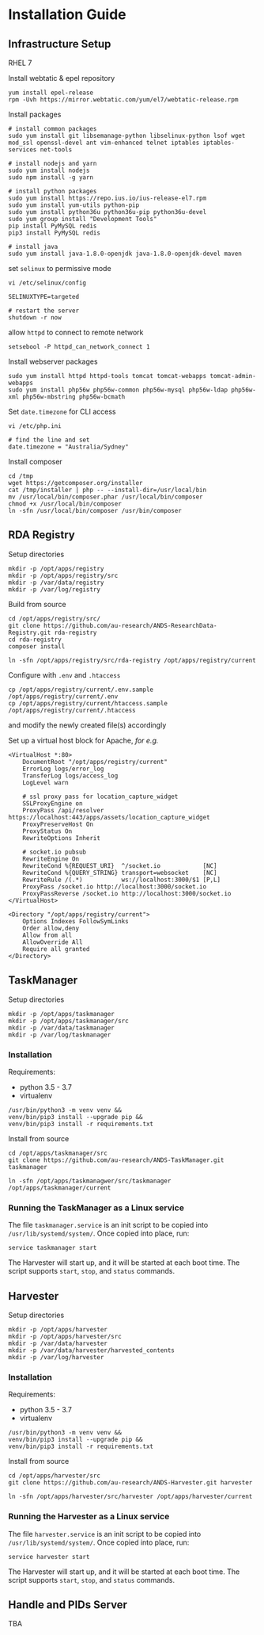 # Installation Guide

## Infrastructure Setup
RHEL 7

Install webtatic & epel repository
```shell
yum install epel-release
rpm -Uvh https://mirror.webtatic.com/yum/el7/webtatic-release.rpm
```

Install packages
```shell
# install common packages
sudo yum install git libsemanage-python libselinux-python lsof wget mod_ssl openssl-devel ant vim-enhanced telnet iptables iptables-services net-tools

# install nodejs and yarn
sudo yum install nodejs
sudo npm install -g yarn

# install python packages
sudo yum install https://repo.ius.io/ius-release-el7.rpm
sudo yum install yum-utils python-pip
sudo yum install python36u python36u-pip python36u-devel
sudo yum group install "Development Tools"
pip install PyMySQL redis
pip3 install PyMySQL redis

# install java
sudo yum install java-1.8.0-openjdk java-1.8.0-openjdk-devel maven
```

set `selinux` to permissive mode
```shell
vi /etc/selinux/config

SELINUXTYPE=targeted

# restart the server
shutdown -r now
```

allow `httpd` to connect to remote network
```shell
setsebool -P httpd_can_network_connect 1
```

Install webserver packages
```shell
sudo yum install httpd httpd-tools tomcat tomcat-webapps tomcat-admin-webapps
sudo yum install php56w php56w-common php56w-mysql php56w-ldap php56w-xml php56w-mbstring php56w-bcmath
```

Set `date.timezone` for CLI access
```shell
vi /etc/php.ini

# find the line and set
date.timezone = "Australia/Sydney"
```

Install composer
```shell
cd /tmp
wget https://getcomposer.org/installer
cat /tmp/installer | php -- --install-dir=/usr/local/bin
mv /usr/local/bin/composer.phar /usr/local/bin/composer
chmod +x /usr/local/bin/composer
ln -sfn /usr/local/bin/composer /usr/bin/composer
```

## RDA Registry
Setup directories
```shell
mkdir -p /opt/apps/registry
mkdir -p /opt/apps/registry/src
mkdir -p /var/data/registry
mkdir -p /var/log/registry
```

Build from source
```shell
cd /opt/apps/registry/src/
git clone https://github.com/au-research/ANDS-ResearchData-Registry.git rda-registry
cd rda-registry
composer install

ln -sfn /opt/apps/registry/src/rda-registry /opt/apps/registry/current 
```

Configure with `.env` and `.htaccess`
```shell
cp /opt/apps/registry/current/.env.sample /opt/apps/registry/current/.env
cp /opt/apps/registry/current/htaccess.sample /opt/apps/registry/current/.htaccess
```
and modify the newly created file(s) accordingly

Set up a virtual host block for Apache, _for e.g._
```shell
<VirtualHost *:80>
    DocumentRoot "/opt/apps/registry/current"
    ErrorLog logs/error_log
    TransferLog logs/access_log
    LogLevel warn
    
    # ssl proxy pass for location_capture_widget
    SSLProxyEngine on
    ProxyPass /api/resolver https://localhost:443/apps/assets/location_capture_widget
    ProxyPreserveHost On
    ProxyStatus On
    RewriteOptions Inherit

    # socket.io pubsub
    RewriteEngine On
    RewriteCond %{REQUEST_URI}  ^/socket.io            [NC]
    RewriteCond %{QUERY_STRING} transport=websocket    [NC]
    RewriteRule /(.*)           ws://localhost:3000/$1 [P,L]
    ProxyPass /socket.io http://localhost:3000/socket.io
    ProxyPassReverse /socket.io http://localhost:3000/socket.io
</VirtualHost>

<Directory "/opt/apps/registry/current">
    Options Indexes FollowSymLinks
    Order allow,deny
    Allow from all
    AllowOverride All
    Require all granted
</Directory>
```
## TaskManager
Setup directories
```shell
mkdir -p /opt/apps/taskmanager
mkdir -p /opt/apps/taskmanager/src
mkdir -p /var/data/taskmanager
mkdir -p /var/log/taskmanager
```

### Installation
Requirements:
* python 3.5 - 3.7
* virtualenv 
```
/usr/bin/python3 -m venv venv && 
venv/bin/pip3 install --upgrade pip && 
venv/bin/pip3 install -r requirements.txt
```
Install from source
```shell
cd /opt/apps/taskmanager/src
git clone https://github.com/au-research/ANDS-TaskManager.git taskmanager

ln -sfn /opt/apps/taskmanagwer/src/taskmanager /opt/apps/taskmanager/current 
```
### Running the TaskManager as a Linux service

The file `taskmanager.service` is an init script to be copied into
`/usr/lib/systemd/system/`. Once copied into place, run:
 
 ```
 service taskmanager start
 ```

The Harvester will start up, and it will be started at each boot time.
The script supports `start`, `stop`, and `status` commands.

## Harvester
Setup directories
```shell
mkdir -p /opt/apps/harvester
mkdir -p /opt/apps/harvester/src
mkdir -p /var/data/harvester
mkdir -p /var/data/harvester/harvested_contents
mkdir -p /var/log/harvester
```
### Installation
Requirements:
* python 3.5 - 3.7
* virtualenv 

```
/usr/bin/python3 -m venv venv && 
venv/bin/pip3 install --upgrade pip && 
venv/bin/pip3 install -r requirements.txt
```
Install from source
```shell
cd /opt/apps/harvester/src
git clone https://github.com/au-research/ANDS-Harvester.git harvester

ln -sfn /opt/apps/harvester/src/harvester /opt/apps/harvester/current 
```
### Running the Harvester as a Linux service

The file `harvester.service` is an init script to be copied into
`/usr/lib/systemd/system/`. Once copied into place, run:
 
 ```
 service harvester start
 ```

The Harvester will start up, and it will be started at each boot time.
The script supports `start`, `stop`, and `status` commands.

## Handle and PIDs Server
TBA